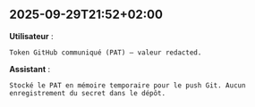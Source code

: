 
## 2025-09-29T21:52+02:00
**Utilisateur** :
```
Token GitHub communiqué (PAT) — valeur redacted.
```
**Assistant** :
```
Stocké le PAT en mémoire temporaire pour le push Git. Aucun enregistrement du secret dans le dépôt.
```

